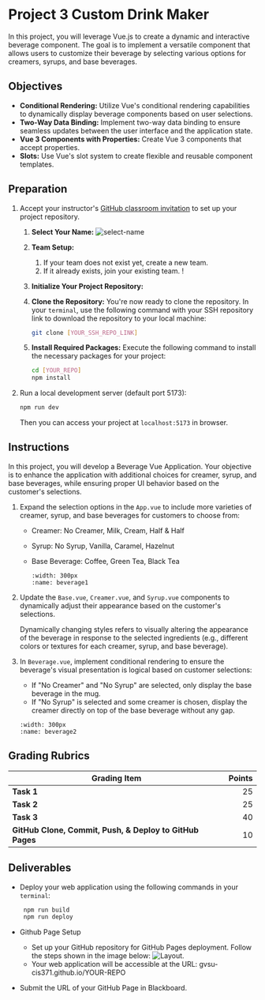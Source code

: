 # Project 3 Custom Drink Maker

In this project, you will leverage Vue.js to create a dynamic and interactive beverage component. The goal is to implement a versatile component that allows users to customize their beverage by selecting various options for creamers, syrups, and base beverages.

## Objectives

- **Conditional Rendering:** Utilize Vue's conditional rendering capabilities to dynamically display beverage components based on user selections.
- **Two-Way Data Binding:** Implement two-way data binding to ensure seamless updates between the user interface and the application state.
- **Vue 3 Components with Properties:** Create Vue 3 components that accept properties.
- **Slots:** Use Vue's slot system to create flexible and reusable component templates.

## Preparation

1. Accept your instructor's [GitHub classroom invitation](https://classroom.github.com/a/hCh0sGCq) to set up your project repository.

   1. **Select Your Name:** ![select-name](../assets/img/project1-selectname.jpg)
   2. **Team Setup:**
      1. If your team does not exist yet, create a new team.
      2. If it already exists, join your existing team. !
   3. **Initialize Your Project Repository:**
   4. **Clone the Repository:** You're now ready to clone the repository. In your `terminal`, use the following command with your SSH repository link to download the repository to your local machine:

      ```bash
      git clone [YOUR_SSH_REPO_LINK]
      ```

   5. **Install Required Packages:** Execute the following command to install the necessary packages for your project:

      ```bash
      cd [YOUR_REPO]
      npm install
      ```

2. Run a local development server (default port 5173):

   ```bash
   npm run dev
   ```

   Then you can access your project at `localhost:5173` in browser.

## Instructions

In this project, you will develop a Beverage Vue Application. Your objective is to enhance the application with additional choices for creamer, syrup, and base beverages, while ensuring proper UI behavior based on the customer's selections.

1. Expand the selection options in the `App.vue` to include more varieties of creamer, syrup, and base beverages for customers to choose from:

   - Creamer: No Creamer, Milk, Cream, Half & Half
   - Syrup: No Syrup, Vanilla, Caramel, Hazelnut
   - Base Beverage: Coffee, Green Tea, Black Tea

     ```{image} ../assets/img/project3-beverage1.jpg
     :width: 300px
     :name: beverage1
     ```

2. Update the `Base.vue`, `Creamer.vue`, and `Syrup.vue` components to dynamically adjust their appearance based on the customer's selections.

   Dynamically changing styles refers to visually altering the appearance of the beverage in response to the selected ingredients (e.g., different colors or textures for each creamer, syrup, and base beverage).

3. In `Beverage.vue`, implement conditional rendering to ensure the beverage's visual presentation is logical based on customer selections:

   - If "No Creamer" and "No Syrup" are selected, only display the base beverage in the mug.
   - If "No Syrup" is selected and some creamer is chosen, display the creamer directly on top of the base beverage without any gap.

   ```{image} ../assets/img/project3-beverage2.jpg
   :width: 300px
   :name: beverage2
   ```

## Grading Rubrics

| Grading Item                                             | Points |
| -------------------------------------------------------- | -----: |
| **Task 1**                                               |     25 |
| **Task 2**                                               |     25 |
| **Task 3**                                               |     40 |
| **GitHub Clone, Commit, Push, & Deploy to GitHub Pages** |     10 |

## Deliverables

- Deploy your web application using the following commands in your `terminal`:

  ```bash
   npm run build
   npm run deploy
  ```

- Github Page Setup

  - Set up your GitHub repository for GitHub Pages deployment. Follow the steps shown in the image below: ![Layout](../assets/img/project1-githubpage.jpg).
  - Your web application will be accessible at the URL: gvsu-cis371.github.io/YOUR-REPO

- Submit the URL of your GitHub Page in Blackboard.
